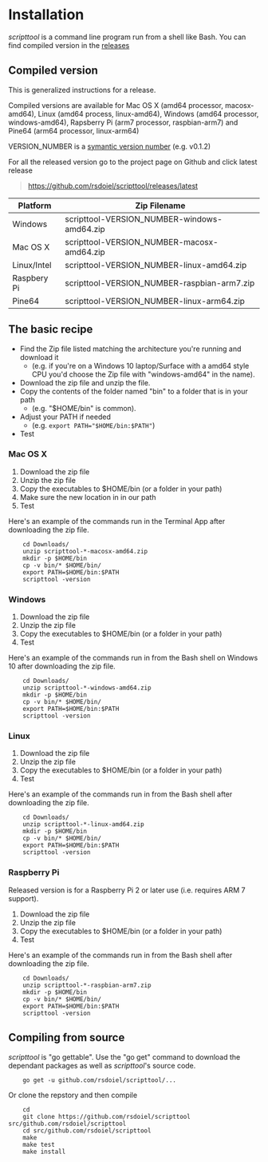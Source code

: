 
# Installation

*scripttool* is a command line program run from a shell like Bash. You can find compiled version in the [releases](https://github.com/rsdoiel/scripttool/releases/latest) 

## Compiled version

This is generalized instructions for a release. 

Compiled versions are available for Mac OS X (amd64 processor, macosx-amd64), 
Linux (amd64 process, linux-amd64), Windows (amd64 processor, windows-amd64), 
Rapsberry Pi (arm7 processor, raspbian-arm7) and Pine64 (arm64 processor, linux-arm64)


VERSION_NUMBER is a [symantic version number](http://semver.org/) (e.g. v0.1.2)


For all the released version go to the project page on Github and click latest release

>    https://github.com/rsdoiel/scripttool/releases/latest


| Platform    | Zip Filename                           |
|-------------|----------------------------------------|
| Windows     | scripttool-VERSION_NUMBER-windows-amd64.zip |
| Mac OS X    | scripttool-VERSION_NUMBER-macosx-amd64.zip  |
| Linux/Intel | scripttool-VERSION_NUMBER-linux-amd64.zip   |
| Raspbery Pi | scripttool-VERSION_NUMBER-raspbian-arm7.zip |
| Pine64      | scripttool-VERSION_NUMBER-linux-arm64.zip   |


## The basic recipe

+ Find the Zip file listed matching the architecture you're running and download it
    + (e.g. if you're on a Windows 10 laptop/Surface with a amd64 style CPU you'd choose the Zip file with "windows-amd64" in the name).
+ Download the zip file and unzip the file.  
+ Copy the contents of the folder named "bin" to a folder that is in your path 
    + (e.g. "$HOME/bin" is common).
+ Adjust your PATH if needed
    + (e.g. `export PATH="$HOME/bin:$PATH"`)
+ Test


### Mac OS X

1. Download the zip file
2. Unzip the zip file
3. Copy the executables to $HOME/bin (or a folder in your path)
4. Make sure the new location in in our path
5. Test

Here's an example of the commands run in the Terminal App after downloading the 
zip file.

```shell
    cd Downloads/
    unzip scripttool-*-macosx-amd64.zip
    mkdir -p $HOME/bin
    cp -v bin/* $HOME/bin/
    export PATH=$HOME/bin:$PATH
    scripttool -version
```

### Windows

1. Download the zip file
2. Unzip the zip file
3. Copy the executables to $HOME/bin (or a folder in your path)
4. Test

Here's an example of the commands run in from the Bash shell on Windows 10 after
downloading the zip file.

```shell
    cd Downloads/
    unzip scripttool-*-windows-amd64.zip
    mkdir -p $HOME/bin
    cp -v bin/* $HOME/bin/
    export PATH=$HOME/bin:$PATH
    scripttool -version
```


### Linux 

1. Download the zip file
2. Unzip the zip file
3. Copy the executables to $HOME/bin (or a folder in your path)
4. Test

Here's an example of the commands run in from the Bash shell after
downloading the zip file.

```shell
    cd Downloads/
    unzip scripttool-*-linux-amd64.zip
    mkdir -p $HOME/bin
    cp -v bin/* $HOME/bin/
    export PATH=$HOME/bin:$PATH
    scripttool -version
```


### Raspberry Pi

Released version is for a Raspberry Pi 2 or later use (i.e. requires ARM 7 support).

1. Download the zip file
2. Unzip the zip file
3. Copy the executables to $HOME/bin (or a folder in your path)
4. Test

Here's an example of the commands run in from the Bash shell after
downloading the zip file.

```shell
    cd Downloads/
    unzip scripttool-*-raspbian-arm7.zip
    mkdir -p $HOME/bin
    cp -v bin/* $HOME/bin/
    export PATH=$HOME/bin:$PATH
    scripttool -version
```


## Compiling from source

_scripttool_ is "go gettable".  Use the "go get" command to download the dependant packages
as well as _scripttool_'s source code.

```shell
    go get -u github.com/rsdoiel/scripttool/...
```

Or clone the repstory and then compile

```shell
    cd
    git clone https://github.com/rsdoiel/scripttool src/github.com/rsdoiel/scripttool
    cd src/github.com/rsdoiel/scripttool
    make
    make test
    make install
```



